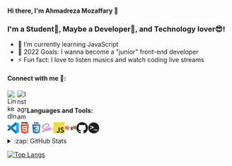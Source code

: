 #### Hi there, I'm Ahmadreza Mozaffary 👋

### I'm a Student🥳, Maybe a Developer🤪, and Technology lover😎!

- 🌱 I’m currently learning JavaScript 
- 🥅 2022 Goals: I wanna become a "junior" front-end developer
- ⚡ Fun fact: I love to listen musics and watch coding live streams

#### Connect with me 📲:

<!-- [<img align="left" alt="" width="22px" src="https://raw.githubusercontent.com/iconic/open-iconic/master/svg/globe.svg" />][website] -->
[<img align="left" alt="LinkedIn" width="22px" src="https://cdn.jsdelivr.net/npm/simple-icons@v3/icons/linkedin.svg" />][linkedin]
[<img align="left" alt="Instagram" width="22px" src="https://cdn.jsdelivr.net/npm/simple-icons@v3/icons/instagram.svg" />][instagram]

<br />

#### Languages and Tools:

[<img align="left" alt="Visual Studio Code" width="26px" src="https://raw.githubusercontent.com/github/explore/80688e429a7d4ef2fca1e82350fe8e3517d3494d/topics/visual-studio-code/visual-studio-code.png" />][tech]
[<img align="left" alt="HTML5" width="26px" src="https://raw.githubusercontent.com/github/explore/80688e429a7d4ef2fca1e82350fe8e3517d3494d/topics/html/html.png" />][tech]
[<img align="left" alt="CSS3" width="26px" src="https://raw.githubusercontent.com/github/explore/80688e429a7d4ef2fca1e82350fe8e3517d3494d/topics/css/css.png" />][tech]
[<img align="left" alt="Sass" width="26px" src="https://raw.githubusercontent.com/github/explore/80688e429a7d4ef2fca1e82350fe8e3517d3494d/topics/sass/sass.png" />][tech]
[<img align="left" alt="JavaScript" width="26px" src="https://raw.githubusercontent.com/github/explore/80688e429a7d4ef2fca1e82350fe8e3517d3494d/topics/javascript/javascript.png" />][tech]
[<img align="left" alt="Git" width="26px" src="https://raw.githubusercontent.com/github/explore/80688e429a7d4ef2fca1e82350fe8e3517d3494d/topics/git/git.png" />][tech]
[<img align="left" alt="GitHub" width="26px" src="https://raw.githubusercontent.com/github/explore/78df643247d429f6cc873026c0622819ad797942/topics/github/github.png" />][tech]
[<img align="left" alt="Terminal" width="26px" src="https://raw.githubusercontent.com/github/explore/80688e429a7d4ef2fca1e82350fe8e3517d3494d/topics/terminal/terminal.png" />][tech]

<br/>
<br/>

<details>
  <summary>:zap: GitHub Stats</summary>
  <img align="left" alt="GitHub Stats" src="https://github-readme-stats.vercel.app/api?username=AhmadrezaMozaffary&show_icons=true&hide_border=true" />
</details>

[![Top Langs](https://github-readme-stats.vercel.app/api/top-langs/?username=AhmadrezaMozaffary&layout=compact)](https://github.com/AhmadrezaMozaffary/github-readme-stats)


[tech]: #
[instagram]: https://instagram.com/ahmad_mozaffary
[linkedin]: https://linkedin.com/in/ahmadreza-mozaffary
